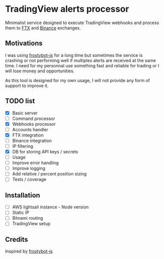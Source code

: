 # TradingView alerts processor

Minimalist service designed to execute TradingView webhooks and process them to [FTX](https://ftx.com/) and [Binance](https://www.binance.com/fr/futures) exchanges.

## Motivations

I was using [frostybot-js](https://github.com/CryptoMF/frostybot-js) for a long time but sometimes the service is crashing or not performing well if multiples alerts are received at the same time. I need for my personnal use something fast and reliable for trading or I will lose money and opportunities.

As this tool is designed for my own usage, I will not provide any form of support to improve it.

## TODO list

- [x] Basic server
- [ ] Command processor
- [x] Webhooks processor
- [ ] Accounts handler
- [x] FTX integration
- [ ] Binance integration
- [ ] IP filtering
- [x] DB for storing API keys / secrets
- [ ] Usage
- [ ] Improve error handling
- [ ] Improve logging
- [ ] Add relative / percent position sizing
- [ ] Tests / coverage

## Installation

- [ ] AWS lightsail instance - Node version
- [ ] Static IP
- [ ] Bitnami routing
- [ ] TradingView setup

## Credits

Inspired by [frostybot-js](https://github.com/CryptoMF/frostybot-js)
